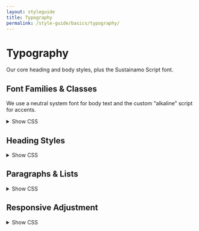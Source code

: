 ```yaml
---
layout: styleguide
title: Typography
permalink: /style-guide/basics/typography/
---
```


# Typography

Our core heading and body styles, plus the Sustainamo Script font.

## Font Families & Classes

We use a neutral system font for body text and the custom “alkaline” script for accents.

<details markdown="1">
<summary>Show CSS</summary>

/* Body text */
body, p, ul, ol {
  font-family: system-ui, -apple-system, BlinkMacSystemFont, "Segoe UI", Roboto, sans-serif;
}

/* Sustainamo Script */
.sustainamo-script {
  font-family: "alkaline", sans-serif;
  font-weight: normal;
  font-style: normal;
  font-size: 1.1rem;
}

</details>

## Heading Styles

<details>
  <summary>Show CSS</summary>

```css
h1 { font-size: 1.8rem; margin: 1.5rem 0 1rem;  font-weight: 300; color: #204312; }
h2 { font-size: 1.5rem; margin: 1.25rem 0 .75rem; color: #204312; }
h3 { font-size: 1.25rem; margin: 1rem 0 .5rem;   color: #204312; }
h4 { font-size: 1.1rem;  margin: .75rem 0 .5rem;  color: #204312; }
```

</details>

## Paragraphs & Lists

<details>
  <summary>Show CSS</summary>

```css
p, ul, ol {
  line-height: 1.6;
  color: #333;
  margin-bottom: 1rem;
}
```

</details>

## Responsive Adjustment

<details>
  <summary>Show CSS</summary>

```css
@media (min-width: 768px) {
  h1 { font-size: 2.2rem; }
}
```

</details>
